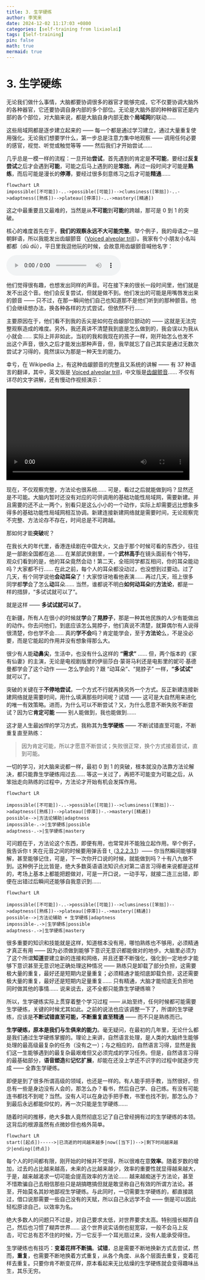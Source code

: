 ```yaml
---
title: 3. 生学硬练
author: 李笑来
date: 2024-12-02 11:17:03 +0800
categories: [self-training from lixiaolai]
tags: [Self-training]
pin: false
math: true
mermaid: true
---
```


# 3. 生学硬练

无论我们做什么事情，大脑都要协调很多的器官才能够完成，它不仅要协调大脑外的各种器官，它还要协调自身内部的多个部位。无论是大脑外部的种种器官还是内部的各个部位，对大脑来说，都是大脑自身内部无数个**局域网**的联动……

这些局域网都是逐步建立起来的 —— 每一个都是通过学习建立，通过大量重复使用强化。无论我们想要学什么，第一步总是注意力集中地观察 —— 调用任何必要的感官，视觉、听觉或触觉等等  —— 然后我们才开始尝试……

几乎总是一模一样的流程：一旦开始**尝试**，首先遇到的肯定是**不可能**，要经过**反复尝试**之后才会遇到**可能**，可能之后马上遇到的是**笨拙**，再过一段时间才可能是**熟练**，而后可能是漫长的**停滞**，要经过很多刻意练习之后才可能**精通**……

```mermaid
flowchart LR
impossible([不可能])-..->possible([可能])-->clumsiness([笨拙])-..->adaptness([熟练])-->plateau([停滞])-..->mastery([精通])
```

这之中最重要且又最难的，当然是从**不可能**到**可能**的跨越，那可是 0 到 1 的突破。

核心的难度首先在于，**我们的观察永远不大可能完整**。举个例子，我的母语之一是朝鲜语，所以我能发出齿龈颤音（[Voiced alveolar trill](https://en.wikipedia.org/wiki/Voiced_dental,_alveolar_and_postalveolar_trills)）。我家有个小朋友小名叫都都（dū dū），平日里我逗他玩的时候，会故意用齿龈颤音喊他名字：

<audio controls><source src="/audios/dudu.mp3">Your browser does not support the audio element.</source></audio>

他们觉得很有趣，也想发出同样的声音。可在接下来的很长一段时间里，他们就是发不出这个音。他们会反复尝试，但就是做不到。他们发出的可能是用嘴唇发出来的颤音 —— 只不过，在那一瞬间他们自己也知道那不是他们听到的那种颤音。他们会继续想办法，换各种各样的方式尝试，但依然不行……

主要原因在于，他们看不到我的舌尖是如何在齿龈部位颤动的 —— 这就是无法完整观察造成的难度。另外，我还真讲不清楚我到底是怎么做到的，我会误以为我从小就会…… 实际上并非如此，当初的我和我现在的孩子一样，刚开始怎么也发不出这个声音，很久之后才能发出那种声音，但，我早就忘了自己其实是通过无数次尝试才习得的，竟然误以为那是一种天生的能力。

幸亏，在 Wikipedia 上，有这种齿龈颤音的完整且又系统的讲解 —— 有 37 种语言的翻译，其中，英文版是 [Voiced alveolar trill](https://en.wikipedia.org/wiki/Voiced_dental,_alveolar_and_postalveolar_trills)，中文版是[齿龈颤音](https://zh.wikipedia.org/?curid=274842)…… 不仅有详尽的文字讲解，还有慢动作视频演示：

<video controls width="480"> <source src="/videos/voiced-alveolar-trill.mp4" type="video/mp4"></source>Your browser does not support the video tag. </video>

现在，不仅观察完整，方法论也很系统…… 可是，看过之后就能做到吗？显然还是不可能。大脑内暂时还没有对应的可供调用的基础功能性局域网，需要新建。并且需要的还不止一两个，别看只是这么小小的一个动作，实际上却需要远比想象多得多的基础功能性局域网相互协调。新建连接新建网络就是需要时间，无论观察完不完整、方法论存不存在，时间总是不可跨越。

那如何才能**突破**呢？

在我长大的年代里，香港连续剧在中国大火，又由于那个时候可看的东西少，往往是一部剧全国都在追…… 在某部武侠剧里，一个**武林高手**在镜头面前有个特写，观众们看到的是，他的耳朵竟然会动！第二天，全班同学都互相问，你的耳朵能动吗？大家都不行…… 在此之前，每个人的耳朵都没动过，也没想到过要动。过了几天，有个同学说他**会动耳朵**了！大家惊讶地看他表演…… 再过几天，班上很多同学都**学**会了怎么**动**耳朵…… 当然，谁都说不明白**如何动耳朵**的**方法论**，都是一样的措辞，“多试试就可以了”。

就是这样 —— **多试试就可以了**。

在新疆，所有人在很小的时候就**学**会了**晃脖子**，那是一种其他民族的人少有能做出的动作。你去问他们，到底应该怎么晃脖子，他们真说不清楚，就算偶尔有人说得很清楚，你也学不会…… 真的**学不会**吗？肯定能学会，至于**方法论**么，不是没必要，而是它能起的作用并没有想象得那么大。

很少有人能**动鼻尖**，生活中，也没有什么这样的 **“需求”** …… 但，两个版本的《家有仙妻》的主演，无论是电视剧版里的伊丽莎白·蒙哥马利还是电影里的妮可·基德曼都学会了这个动作 —— 怎么学会的？跟 “动耳朵”、“晃脖子” 一样，**“多试试”** 就可以了。

突破的关键在于**不停地尝试**，一个方式不行就再换另外一个方式。反正新建连接新建网络就是需要时间，用什么填满那些时间呢？试错 —— 这可是大自然用来进化的唯一有效策略。进而，为什么可以不断尝试？又，为什么愿意不断失败不断尝试？因为它**肯定可能** —— 别人能做到，我也能做到……

这才是人生最凶悍的学习方式，我称其为**生学硬练** —— 不断试错直至可能，不断重复直至熟练：

> 因为肯定可能，所以才愿意不断尝试；失败很正常，换个方式接着尝试，直到可能。

一切的学习，对大脑来说都一样，最初 0 到 1 的突破，根本就没办法靠方法论解决，都只能靠生学硬练闯过去…… 等这一关过了，再把不可能变为可能之后，从笨拙走向熟练的过程中，方法论才开始有机会发挥作用。

```mermaid
flowchart LR

impossible([不可能])-..->possible([可能])-->clumsiness([笨拙])-->adaptness([熟练])-->plateau([停滞])-.->mastery([精通])
possible-->|方法论辅助|adaptness
impossible-.->|生学硬练|possible
adaptness-.->|生学硬练|mastery
```

可问题在于，方法论这个东西，即便有用，也常常并不能独立起作用。举个例子，我告诉你 <span class="pho">t</span> 夹在元音之间的时候要用弹舌音 <span class="pho">t̬</span>（[3.2.2.3.1](../sounds-of-american-english/3.2.2-td#_3-2-2-3-1-弹舌音-t)）—— 你当然瞬间能够理解，甚至能够记住，可是，下一次你开口说的时候，就能做到吗？十有八九做不到。这种例子比比皆是，绝大多数英语语法知识点对第二语言习得者来说都是这样的，考场上基本上都能把题做对，可是一开口说，一动手写，就接二连三出错，即便在出错过后瞬间还能够自我意识到……

```mermaid
flowchart LR

impossible([不可能])-..->possible([可能])-->clumsiness([笨拙])-->adaptness([熟练])-->plateau([停滞])-.->mastery([精通])
possible-->|方法论辅助 + 生学硬练|adaptness
impossible-.->|生学硬练|possible
adaptness-.->|生学硬练|mastery
```

很多重要的知识和技能就是这样，知道根本没有用，哪怕熟练也不够用，必须精通才真正有用 —— 因为必须做到能够下意识无意识都能做对的地步。大脑里必须为了这个所谓**知道**要建立新的连接和网络，并且还要不断强化，强化到一定地步才能够下意识甚至无意识地正确处理这种情况 —— 熟练只是卸载了部分负担，这需要极大量的重复，最好还是短期内足量重复；必须精通才能彻底卸载负担，这还需要极大量的重复，最好还是短期内足量重复…… 只有精通，大脑才能彻底无负担地同时做其他的事情……  说来说去，这不全都只能靠生学硬练嘛？

所以，生学硬练实际上贯穿着整个学习过程 —— 从始至终，任何时候都可能需要生学硬练，关键的时候尤其如此。之前的说法也应该调整一下了，所谓的生学硬练，应该是**不断试错直至可能，不断重复直至精通** —— 而不只是熟练而已。

**生学硬练，原本是我们与生俱来的能力**。毫无疑问，在最初的几年里，无论什么都是我们通过生学硬练掌握的。理论上来讲，自然语言处理，是人类的大脑终生能够处理的最高级最复杂的任务（没有之一）；与之相应的，自然语言习得，显然是我们这一生能够遇到的最复杂最艰难但又必须完成的学习任务。但是，自然语言习得的最基础部分，**语音塑造**和**记忆扩展**，却能在还没上学还不识字的过程中就逐步完成 —— 全靠生学硬练。

即便是到了很多所谓高级的领域，也还是一样的。有人能手把手教，当然很好。但总有一些是身边没有人会的，那怎么办？看书，然后自己学、自己练。有没有可能连书都找不到呢？当然。没有人可以在身边手把手教，书里也找不到，那怎么办？到最后永远都能仰仗的，再一次只能是生学硬练……

随着时间的推移，绝大多数人竟然彻底忘记了自己曾经拥有过的生学硬练的本领。这背后的根源虽然有点微妙但也格外简单。

```mermaid
flowchart LR
start([起点])----->|已流逝的时间越来越多|now([当下])-->|剩下时间越来越少|ending([终点])
```

每个人的时间都有限，刚开始的时候并不觉得，所以很难在意**效率**。随着岁数的增加，过去的占比越来越高，未来的占比越来越少，效率的重要性就显得越来越大，于是，越来越渴求一切可能会提高效率的方法论…… 越来越痴迷于方法论，甚至不惜欺骗自己去相信那些只是胡搞瞎搞但就是敢坚称自己有效的所谓方法论。甚至，开始莫名其妙地鄙视生学硬练。与此同时，一切需要生学硬练的，都直接跳过，借口说那需要一些自己没有的天赋，所以自己永远学不会 —— 倒是可以因此轻松原谅自己，以效率为名。

绝大多数人的问题只不过是，对自己要求太低，对世界要求太高。特别擅长糊弄自己，然后也习惯了糊弄世界…… 这个世界说实话倒也挺宽容，一般不会马上反击，可它总有忍不住的时候，万一它反手一个耳光扇过来，没有人能承受得住。

生学硬练也有技巧：**变着花样不断搞**。**试错**，总是需要不断地换新方式去尝试，然而，**重复**，也需要不断地换着方式重复，从各个角度、从各个层面去重复，变着花样去重复。只要你肯不断变花样，原本看起来无比枯燥的生学硬练就会变得趣味丛生，其乐无穷。
